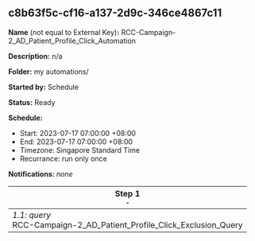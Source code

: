 ## c8b63f5c-cf16-a137-2d9c-346ce4867c11

**Name** (not equal to External Key)**:** RCC-Campaign-2_AD_Patient_Profile_Click_Automation

**Description:** n/a

**Folder:** my automations/

**Started by:** Schedule

**Status:** Ready

**Schedule:**

* Start: 2023-07-17 07:00:00 +08:00
* End: 2023-07-17 07:00:00 +08:00
* Timezone: Singapore Standard Time
* Recurrance: run only once

**Notifications:** _none_


| Step 1<br>_<small>-</small>_ |
| --- |
| _1.1: query_<br>RCC-Campaign-2_AD_Patient_Profile_Click_Exclusion_Query |
